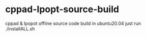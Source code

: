 # cppad-Ipopt-source-build
cppad &amp; Ipopot offline source code build in ubuntu20.04  just run ./installALL.sh
